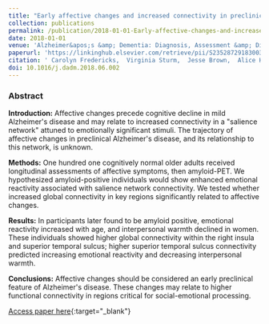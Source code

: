 ```yaml
---
title: "Early affective changes and increased connectivity in preclinical Alzheimer&apos;s disease"
collection: publications
permalink: /publication/2018-01-01-Early-affective-changes-and-increased-connectivity-in-preclinical-Alzheimers-disease
date: 2018-01-01
venue: 'Alzheimer&apos;s &amp; Dementia: Diagnosis, Assessment &amp; Disease Monitoring'
paperurl: 'https://linkinghub.elsevier.com/retrieve/pii/S2352872918300344'
citation: ' Carolyn Fredericks,  Virginia Sturm,  Jesse Brown,  Alice Hua,  Murat Bilgel,  Dean Wong,  Susan Resnick,  William Seeley, &quot;Early affective changes and increased connectivity in preclinical Alzheimer&amp;apos;s disease.&quot; Alzheimer&apos;s &amp; Dementia: Diagnosis, Assessment &amp; Disease Monitoring, 2018.'
doi: 10.1016/j.dadm.2018.06.002
---
```


### Abstract

**Introduction:** Affective changes precede cognitive decline in mild Alzheimer's disease and may relate to increased connectivity in a "salience network" attuned to emotionally significant stimuli. The trajectory of affective changes in preclinical Alzheimer's disease, and its relationship to this network, is unknown.

**Methods:** One hundred one cognitively normal older adults received longitudinal assessments of affective symptoms, then amyloid-PET. We hypothesized amyloid-positive individuals would show enhanced emotional reactivity associated with salience network connectivity. We tested whether increased global connectivity in key regions significantly related to affective changes.

**Results:** In participants later found to be amyloid positive, emotional reactivity increased with age, and interpersonal warmth declined in women. These individuals showed higher global connectivity within the right insula and superior temporal sulcus; higher superior temporal sulcus connectivity predicted increasing emotional reactivity and decreasing interpersonal warmth.

**Conclusions:** Affective changes should be considered an early preclinical feature of Alzheimer's disease. These changes may relate to higher functional connectivity in regions critical for social-emotional processing.

[Access paper here](https://linkinghub.elsevier.com/retrieve/pii/S2352872918300344){:target="_blank"}
